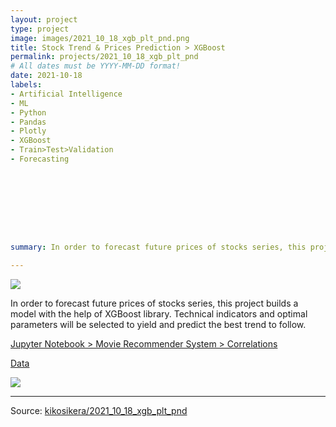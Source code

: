 ```yaml
---
layout: project
type: project
image: images/2021_10_18_xgb_plt_pnd.png
title: Stock Trend & Prices Prediction > XGBoost
permalink: projects/2021_10_18_xgb_plt_pnd
# All dates must be YYYY-MM-DD format!
date: 2021-10-18
labels:
- Artificial Intelligence 
- ML 
- Python 
- Pandas 
- Plotly
- XGBoost 
- Train>Test>Validation
- Forecasting









summary: In order to forecast future prices of stocks series, this project builds a model with the help of XGBoost library. Technical indicators and optimal parameters will be selected to yield and predict the best trend to follow.

---
```


<img class="ui image" src="{{ site.baseurl }}/images/2021_10_18_xgb_plt_pnd_pannel.png">

In order to forecast future prices of stocks series, this project builds a model with the help of XGBoost library. Technical indicators and optimal parameters will be selected to yield and predict the best trend to follow.


[Jupyter Notebook > Movie Recommender System > Correlations](https://colab.research.google.com/gist/kikosikera/88a235e32780e5151361e67fe310a651/2021_10_18_xgb_plt_pnd.ipynb?authuser=5)

[Data](https://github.com/kikosikera/2021_10_18_xgb_plt_pnd/tree/master/data)

<img class="ui image" src="{{ site.baseurl }}/images/2021_10_18_xgb_plt_pnd.png"/>



<hr>

Source: <a href="https://github.com/kikosikera/2021_10_18_xgb_plt_pnd/tree/main/"><i class="large github icon"></i>kikosikera/2021_10_18_xgb_plt_pnd</a>
